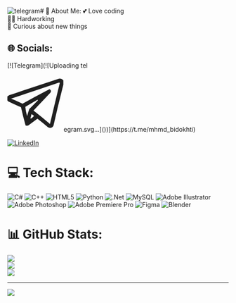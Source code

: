 ![telegram](https://github.com/user-attachments/assets/e7bd4e7d-1695-43a3-a43f-d1c3d22dd776)# 💫 About Me:
💕 Love coding <br>👨‍💻 Hardworking<br>🤩 Curious about new things<br>


## 🌐 Socials:
[![Telegram](![Uploading tel<?xml version="1.0" encoding="UTF-8"?>
<!DOCTYPE svg PUBLIC "-//W3C//DTD SVG 1.1//EN" "http://www.w3.org/Graphics/SVG/1.1/DTD/svg11.dtd">
<svg xmlns="http://www.w3.org/2000/svg" version="1.1" width="128px" height="128px" style="shape-rendering:geometricPrecision; text-rendering:geometricPrecision; image-rendering:optimizeQuality; fill-rule:evenodd; clip-rule:evenodd" xmlns:xlink="http://www.w3.org/1999/xlink">
<g><path style="opacity:0.874" fill="#000000" d="M 127.5,11.5 C 127.5,14.8333 127.5,18.1667 127.5,21.5C 119.575,52.2672 112.075,83.2672 105,114.5C 101.987,119.535 97.8201,120.702 92.5,118C 84.645,111.311 76.645,104.811 68.5,98.5C 61.5,103.667 54.5,108.833 47.5,114C 45.5,114.667 43.5,114.667 41.5,114C 37.6239,100.294 34.1239,86.4607 31,72.5C 21.1223,68.1453 11.289,63.6453 1.5,59C 0.934056,58.0053 0.267389,57.172 -0.5,56.5C -0.5,53.8333 -0.5,51.1667 -0.5,48.5C 1.01027,47.1639 2.67694,45.9973 4.5,45C 41.7708,32.4653 79.1041,20.132 116.5,8C 120.923,6.88241 124.59,8.04907 127.5,11.5 Z M 117.5,16.5 C 118.239,16.369 118.906,16.5357 119.5,17C 111.878,48.1009 104.378,79.2676 97,110.5C 84.7751,99.9741 72.2751,89.8074 59.5,80C 72.3333,66.5 85.1667,53 98,39.5C 100.232,36.1853 99.5658,33.5186 96,31.5C 75.335,42.0841 54.835,53.0841 34.5,64.5C 25.951,60.392 17.2843,56.5586 8.5,53C 44.9678,40.8998 81.3011,28.7331 117.5,16.5 Z M 68.5,55.5 C 69.525,55.8966 69.6917,56.5632 69,57.5C 62.6667,63.8333 56.3333,70.1667 50,76.5C 48.0257,81.7284 46.3591,87.0618 45,92.5C 42.8548,85.5988 41.5215,78.5988 41,71.5C 50.1477,66.0138 59.3143,60.6804 68.5,55.5 Z M 54.5,88.5 C 57.1678,88.8337 59.1678,90.1671 60.5,92.5C 58.3932,94.7267 56.0599,96.7267 53.5,98.5C 53.1667,98 52.8333,97.5 52.5,97C 53.6868,94.2764 54.3535,91.4431 54.5,88.5 Z"/></g>
</svg>egram.svg…]())](https://t.me/mhmd_bidokhti)

[![LinkedIn](https://img.shields.io/badge/LinkedIn-%230077B5.svg?logo=linkedin&logoColor=white)](https://linkedin.com/in/https://www.linkedin.com/in/mohammad-bid-b753002b1/) 

# 💻 Tech Stack:
![C#](https://img.shields.io/badge/c%23-%23239120.svg?style=for-the-badge&logo=csharp&logoColor=white) ![C++](https://img.shields.io/badge/c++-%2300599C.svg?style=for-the-badge&logo=c%2B%2B&logoColor=white) ![HTML5](https://img.shields.io/badge/html5-%23E34F26.svg?style=for-the-badge&logo=html5&logoColor=white) ![Python](https://img.shields.io/badge/python-3670A0?style=for-the-badge&logo=python&logoColor=ffdd54) ![.Net](https://img.shields.io/badge/.NET-5C2D91?style=for-the-badge&logo=.net&logoColor=white) ![MySQL](https://img.shields.io/badge/mysql-4479A1.svg?style=for-the-badge&logo=mysql&logoColor=white) ![Adobe Illustrator](https://img.shields.io/badge/adobe%20illustrator-%23FF9A00.svg?style=for-the-badge&logo=adobe%20illustrator&logoColor=white) ![Adobe Photoshop](https://img.shields.io/badge/adobe%20photoshop-%2331A8FF.svg?style=for-the-badge&logo=adobe%20photoshop&logoColor=white) ![Adobe Premiere Pro](https://img.shields.io/badge/Adobe%20Premiere%20Pro-9999FF.svg?style=for-the-badge&logo=Adobe%20Premiere%20Pro&logoColor=white) ![Figma](https://img.shields.io/badge/figma-%23F24E1E.svg?style=for-the-badge&logo=figma&logoColor=white) ![Blender](https://img.shields.io/badge/blender-%23F5792A.svg?style=for-the-badge&logo=blender&logoColor=white)
# 📊 GitHub Stats:
![](https://github-readme-stats.vercel.app/api?username=petrosbid&theme=dark&hide_border=false&include_all_commits=false&count_private=false)<br/>
![](https://github-readme-streak-stats.herokuapp.com/?user=petrosbid&theme=dark&hide_border=false)<br/>
![](https://github-readme-stats.vercel.app/api/top-langs/?username=petrosbid&theme=dark&hide_border=false&include_all_commits=false&count_private=false&layout=compact)

---
[![](https://visitcount.itsvg.in/api?id=petrosbid&icon=3&color=5)](https://visitcount.itsvg.in)

<!-- Proudly created with GPRM ( https://gprm.itsvg.in ) -->
